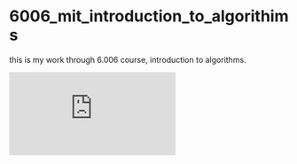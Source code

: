 # 6006_mit_introduction_to_algorithims
this is my work through 6.006 course, introduction to algorithms.

![equation](http://latex.codecogs.com/gif.latex?O_t%3D%5Ctext%20%7B%20Onset%20event%20at%20time%20bin%20%7D%20t) 
